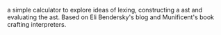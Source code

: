 a simple calculator to explore ideas of lexing, constructing a ast and evaluating the ast. Based on Eli Bendersky's blog and Munificent's book crafting interpreters.
